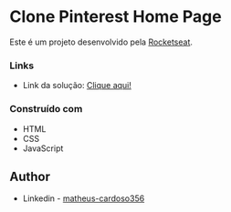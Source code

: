 # Clone Pinterest Home Page

Este é um projeto desenvolvido pela [Rocketseat](https://youtu.be/XdqD8qi44Cg).

### Links

- Link da solução: [Clique aqui!](https://matheuscmorais356.github.io/Pinterest-Home-Page/)

### Construído com

- HTML
- CSS 
- JavaScript

## Author

- Linkedin - [matheus-cardoso356](https://www.linkedin.com/in/matheus-cardoso356/)
